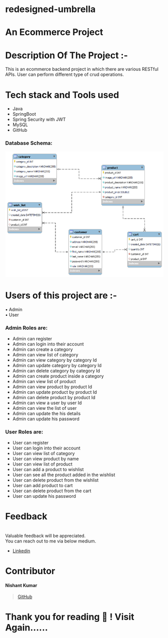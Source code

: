# redesigned-umbrella
<h1>An Ecommerce Project</h1>
  

# Description Of The Project :-
This is an ecommerce backend project in which there are various RESTful APIs. User can perform different type of crud operations.

# Tech stack and Tools used 

- Java
- SpringBoot
- Spring Security with JWT
- MySQL
- GitHub 

<h3>Database Schema:</h3>

![Shema](assets/db.png)

# Users of this project are :-
• Admin </br>
• User </br>

<h3>Admin Roles are:</h3>

- Admin can register 
- Admin can login into their account
- Admin can create a category
- Admin can view list of category
- Admin can view category by category Id
- Admin can update category by category Id
- Admin can delete category by category Id
- Admin can create product inside a category
- Admin can view list of product
- Admin can view product by product Id
- Admin can update product by product Id
- Admin can delete product by product Id
- Admin can view a user by user Id
- Admin can view the list of user
- Admin can update the his details
- Admin can update his password

<h3>User Roles are:</h3>

- User can register 
- User can login into their account
- User can view list of category
- User can view  product by name
- User can view list of product
- User can add a product to wishlist
- User can see all the product added in the wishlist
- User can delete product from the wishlist
- User can add product to cart
- User can delete product from the cart
- User can update his password
 
 
# Feedback
</br>
 Valuable feedback will be appreciated.</br>
 You can reach out to me via below medium.


- [Linkedin](https://www.linkedin.com/feed/)
# Contributor
#### Nishant Kumar
>[GitHub](https://github.com/kumarnishantgunajn5803)
# Thank you for reading 🤗 ! Visit Again......
